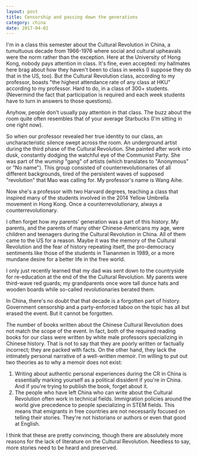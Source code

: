 ```yaml
---
layout: post
title: Censorship and passing down the generations
category: china 
date: 2017-04-02
---
```


I'm in a class this semester about the Cultural Revolution in China, a tumultuous decade from 1966-1976 where social and cultural upheavals were the norm rather than the exception. Here at the University of Hong Kong, nobody pays attention in class. It's fine, even accepted: my hallmates here brag about how they haven't been to class in weeks (I suppose they do that in the US, too). But the Cultural Revolution class, according to my professor, boasts "the highest attendance rate of any class at HKU" according to my professor. Hard to do, in a class of 300+ students. (Nevermind the fact that participation is required and each week students have to turn in answers to those questions).

Anyhow, people don't usually pay attention in that class. The buzz about the room quite often resembles that of your average Starbucks (I'm sitting in one right now).

So when our professor revealed her true identity to our class, an uncharacteristic silence swept across the room. An underground artist during the third phase of the Cultural Revolution. She painted after work into dusk, constantly dodging the watchful eye of the Communist Party. She was part of the *wuming* "gang" of artists (which translates to "Anonymous" or "No name"). This group consisted of counterrevolutionaries of all different backgrounds, tired of the persistent waves of supposed "revolution" that Mao was calling for. My professor's name is Wang Aihe.

Now she's a professor with two Harvard degrees, teaching a class that inspired many of the students involved in the 2014 Yellow Umbrella movement in Hong Kong. Once a counterrevolutionary, always a counterrevolutionary.

I often forget how my parents' generation was a part of this history. My parents, and the parents of many other Chinese-Americans my age, were children and teenagers during the Cultural Revolution in China. All of them came to the US for a reason. Maybe it was the memory of the Cultural Revolution and the fear of history repeating itself, the pro-democracy sentiments like those of the students in Tiananmen in 1989, or a more mundane desire for a better life in the free world.

I only just recently learned that my dad was sent down to the countryside for re-education at the end of the the Cultural Revolution. My parents were third-wave red guards; my grandparents once wore tall dunce hats and wooden boards while so-called revolutionaries berated them.

In China, there's no doubt that that decade is a forgotten part of history. Government censorship and a party-enforced taboo on the topic has all but erased the event. But it cannot be forgotten.

The number of books written about the Chinese Cultural Revolution does not match the scope of the event. In fact, both of the required reading books for our class were written by white male professors specializing in Chinese history. That is not to say that they are poorly written or factually incorrect; they are packed with facts. On the other hand, they lack the intimately personal narrative of a well-written memoir. I'm willing to put out two theories as to why a memoir does not exist:

1. Writing about authentic personal experiences during the CR in China is essentially marking yourself as a political dissident if you're in China. And if you're trying to publish the book, forget about it.
2. The people who have left China who can write about the Cultural Revolution often work in technical fields. Immigration policies around the world give precedence to people specializing in STEM fields. This means that emigrants in free countries are not necessarily focused on telling their stories. They're not historians or authors or even that good at English.

I think that these are pretty convincing, though there are absolutely more reasons for the lack of literature on the Cultural Revolution. Needless to say, more stories need to be heard and preserved.
